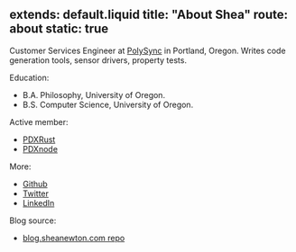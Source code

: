 extends: default.liquid
title: "About Shea"
route: about
static: true
---

Customer Services Engineer at [PolySync](https://polysync.io/)
in Portland, Oregon. Writes code generation tools, sensor drivers, property 
tests.

Education:
* B.A. Philosophy, University of Oregon.
* B.S. Computer Science, University of Oregon.

Active member:
* [PDXRust](https://www.meetup.com/PDXRust/)
* [PDXnode](https://www.meetup.com/pdxnode/)

More:
* [Github](http://github.com/snewt/)
* [Twitter](https://twitter.com/shnewto/)
* [LinkedIn](https://www.linkedin.com/in/sheanewton/)

Blog source:
* [blog.sheanewton.com repo](https://github.com/snewt/blog.sheanewton.com)